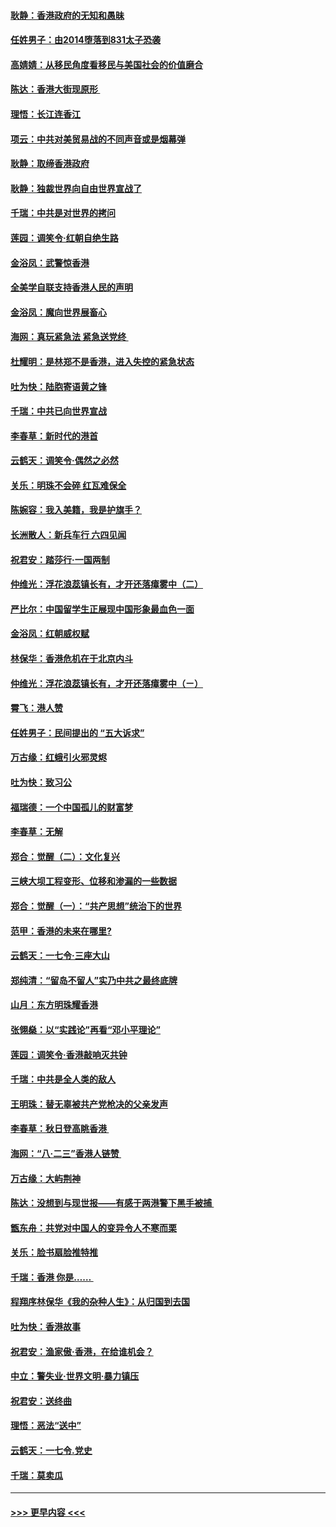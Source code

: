 #### [耿静：香港政府的无知和愚昧](../pages/nsc993/n11494238.md?t=09040444) 
#### [任姓男子：由2014堕落到831太子恐袭](../pages/nsc993/n11496683.md?t=09040444) 
#### [高婧婧：从移民角度看移民与美国社会的价值磨合](../pages/nsc993/n11495757.md?t=09040444) 
#### [陈达：香港大街现原形 ](../pages/nsc993/n11495441.md?t=09040444) 
#### [理悟：长江连香江](../pages/nsc993/n11495377.md?t=09040444) 
#### [项云：中共对美贸易战的不同声音或是烟幕弹](../pages/nsc993/n11494929.md?t=09040444) 
#### [耿静：取缔香港政府](../pages/nsc993/n11494218.md?t=09040444) 
#### [耿静：独裁世界向自由世界宣战了](../pages/nsc993/n11494190.md?t=09040444) 
#### [千瑞：中共是对世界的拷问](../pages/nsc993/n11493021.md?t=09040444) 
#### [莲园：调笑令‧红朝自绝生路](../pages/nsc993/n11493011.md?t=09040444) 
#### [金浴凤：武警惊香港](../pages/nsc993/n11492994.md?t=09040444) 
#### [全美学自联支持香港人民的声明](../pages/nsc993/n11492630.md?t=09040444) 
#### [金浴凤：魔向世界展畜心](../pages/nsc993/n11492599.md?t=09040444) 
#### [海网：真玩紧急法 紧急送党终 ](../pages/nsc993/n11492535.md?t=09040444) 
#### [杜耀明：是林郑不是香港，进入失控的紧急状态](../pages/nsc993/n11491420.md?t=09040444) 
#### [吐为快：陆胞寄语黄之锋](../pages/nsc993/n11491117.md?t=09040444) 
#### [千瑞：中共已向世界宣战](../pages/nsc993/n11490123.md?t=09040444) 
#### [李春草：新时代的港首](../pages/nsc993/n11489864.md?t=09040444) 
#### [云鹤天：调笑令·偶然之必然](../pages/nsc993/n11489701.md?t=09040444) 
#### [关乐：明珠不会碎 红瓦难保全](../pages/nsc993/n11489647.md?t=09040444) 
#### [陈婉容：我入美籍，我是护旗手？](../pages/nsc993/n11487908.md?t=09040444) 
#### [长洲散人：新兵车行 六四见闻](../pages/nsc993/n11487729.md?t=09040444) 
#### [祝君安：踏莎行‧一国两制](../pages/nsc993/n11487699.md?t=09040444) 
#### [仲维光：浮花浪蕊镇长有，才开还落瘴雾中（二）](../pages/nsc993/n11483286.md?t=09040444) 
#### [严比尔：中国留学生正展现中国形象最血色一面](../pages/nsc993/n11485145.md?t=09040444) 
#### [金浴凤：红朝威权赋](../pages/nsc993/n11485191.md?t=09040444) 
#### [林保华：香港危机在于北京内斗](../pages/nsc993/n11484593.md?t=09040444) 
#### [仲维光：浮花浪蕊镇长有，才开还落瘴雾中（ㄧ）](../pages/nsc993/n11483259.md?t=09040444) 
#### [霄飞：港人赞](../pages/nsc993/n11482957.md?t=09040444) 
#### [任姓男子：民间提出的 “五大诉求”](../pages/nsc993/n11482897.md?t=09040444) 
#### [万古缘：红蛾引火邪灵烬](../pages/nsc993/n11482886.md?t=09040444) 
#### [吐为快：致习公](../pages/nsc993/n11482867.md?t=09040444) 
#### [福瑞德：一个中国孤儿的财富梦](../pages/nsc993/n11482817.md?t=09040444) 
#### [李春草：无解](../pages/nsc993/n11482791.md?t=09040444) 
#### [郑合：觉醒（二）：文化复兴](../pages/nsc993/n11478025.md?t=09040444) 
#### [三峡大坝工程变形、位移和渗漏的一些数据](../pages/nsc993/n11478232.md?t=09040444) 
#### [郑合：觉醒（一）：“共产思想”统治下的世界](../pages/nsc993/n11477663.md?t=09040444) 
#### [范甲：香港的未来在哪里?](../pages/nsc993/n11477249.md?t=09040444) 
#### [云鹤天：一七令·三座大山](../pages/nsc993/n11477192.md?t=09040444) 
#### [郑纯清：“留岛不留人”实乃中共之最终底牌](../pages/nsc993/n11476160.md?t=09040444) 
#### [山月：东方明珠耀香港](../pages/nsc993/n11476077.md?t=09040444) 
#### [张翎燊：以“实践论”再看“邓小平理论”](../pages/nsc993/n11475733.md?t=09040444) 
#### [莲园：调笑令‧香港敲响灭共钟](../pages/nsc993/n11475723.md?t=09040444) 
#### [千瑞：中共是全人类的敌人](../pages/nsc993/n11475329.md?t=09040444) 
#### [王明珠：替无辜被共产党枪决的父亲发声](../pages/nsc993/n11474570.md?t=09040444) 
#### [李春草：秋日登高眺香港 ](../pages/nsc993/n11474491.md?t=09040444) 
#### [海网：“八·二三”香港人链赞 ](../pages/nsc993/n11474538.md?t=09040444) 
#### [万古缘：大屿荆神](../pages/nsc993/n11474401.md?t=09040444) 
#### [陈达：没想到与现世报——有感于两港警下黑手被捕 ](../pages/nsc993/n11472557.md?t=09040444) 
#### [甑东舟：共党对中国人的变异令人不寒而栗](../pages/nsc993/n11472496.md?t=09040444) 
#### [关乐：脸书扇脸推特推](../pages/nsc993/n11472488.md?t=09040444) 
#### [千瑞：香港  你是…… ](../pages/nsc993/n11472459.md?t=09040444) 
#### [程翔序林保华《我的杂种人生》：从归国到去国](../pages/nsc993/n11472369.md?t=09040444) 
#### [吐为快：香港故事](../pages/nsc993/n11471931.md?t=09040444) 
#### [祝君安：渔家傲‧香港，在给谁机会？](../pages/nsc993/n11469718.md?t=09040444) 
#### [中立：警失业‧世界文明‧暴力镇压](../pages/nsc993/n11467566.md?t=09040444) 
#### [祝君安：送终曲](../pages/nsc993/n11467546.md?t=09040444) 
#### [理悟：恶法“送中”](../pages/nsc993/n11467290.md?t=09040444) 
#### [云鹤天：一七令.党史](../pages/nsc993/n11464122.md?t=09040444) 
#### [千瑞：莫卖瓜](../pages/nsc993/n11463014.md?t=09040444) 

----
#### [ >>> 更早内容 <<< ](../indexes/nsc993-earlier.md)
